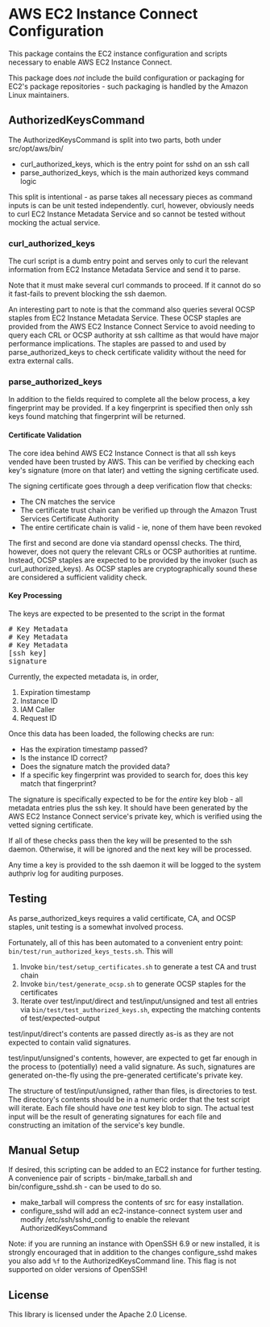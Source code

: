 # AWS EC2 Instance Connect Configuration

This package contains the EC2 instance configuration and scripts necessary to enable AWS EC2 Instance Connect.

This package does *not* include the build configuration or packaging for EC2's package repositories - such packaging is handled by the Amazon Linux maintainers.

## AuthorizedKeysCommand

The AuthorizedKeysCommand is split into two parts, both under src/opt/aws/bin/

* curl_authorized_keys, which is the entry point for sshd on an ssh call
* parse_authorized_keys, which is the main authorized keys command logic

This split is intentional - as parse takes all necessary pieces as command inputs is can be unit tested independently.  curl, however, obviously needs to curl EC2 Instance Metadata Service and so cannot be tested without mocking the actual service.

### curl_authorized_keys

The curl script is a dumb entry point and serves only to curl the relevant information from EC2 Instance Metadata Service and send it to parse.

Note that it must make several curl commands to proceed.  If it cannot do so it fast-fails to prevent blocking the ssh daemon.

An interesting part to note is that the command also queries several OCSP staples from EC2 Instance Metadata Service.
These OCSP staples are provided from the AWS EC2 Instance Connect Service to avoid needing to query each CRL or OCSP authority at ssh calltime as that would have major performance implications.
The staples are passed to and used by parse_authorized_keys to check certificate validity without the need for extra external calls.

### parse_authorized_keys

In addition to the fields required to complete all the below process, a key fingerprint may be provided.  If a key fingerprint is specified then only ssh keys found matching that fingerprint will be returned.

#### Certificate Validation

The core idea behind AWS EC2 Instance Connect is that all ssh keys vended have been trusted by AWS.  This can be verified by checking each key's signature (more on that later) and vetting the signing certificate used.

The signing certificate goes through a deep verification flow that checks:

* The CN matches the service
* The certificate trust chain can be verified up through the Amazon Trust Services Certificate Authority
* The entire certificate chain is valid - ie, none of them have been revoked

The first and second are done via standard openssl checks.  The third, however, does not query the relevant CRLs or OCSP authorities at runtime.
Instead, OCSP staples are expected to be provided by the invoker (such as curl_authorized_keys).
As OCSP staples are cryptographically sound these are considered a sufficient validity check.

#### Key Processing

The keys are expected to be presented to the script in the format

<pre>
# Key Metadata
# Key Metadata
# Key Metadata
[ssh key]
signature
</pre>

Currently, the expected metadata is, in order,

1. Expiration timestamp
2. Instance ID
3. IAM Caller
4. Request ID

Once this data has been loaded, the following checks are run:

* Has the expiration timestamp passed?
* Is the instance ID correct?
* Does the signature match the provided data?
* If a specific key fingerprint was provided to search for, does this key match that fingerprint?

The signature is specifically expected to be for the *entire* key blob - all metadata entries plus the ssh key.  It should have been generated by the AWS EC2 Instance Connect service's private key, which is verified using the vetted signing certificate.

If all of these checks pass then the key will be presented to the ssh daemon.  Otherwise, it will be ignored and the next key will be processed.

Any time a key is provided to the ssh daemon it will be logged to the system authpriv log for auditing purposes.

## Testing

As parse_authorized_keys requires a valid certificate, CA, and OCSP staples, unit testing is a somewhat involved process.

Fortunately, all of this has been automated to a convenient entry point: `bin/test/run_authorized_keys_tests.sh`.  This will

1. Invoke `bin/test/setup_certificates.sh` to generate a test CA and trust chain
2. Invoke `bin/test/generate_ocsp.sh` to generate OCSP staples for the certificates
3. Iterate over test/input/direct and test/input/unsigned and test all entries via `bin/test/test_authorized_keys.sh`, expecting the matching contents of test/expected-output

test/input/direct's contents are passed directly as-is as they are not expected to contain valid signatures.

test/input/unsigned's contents, however, are expected to get far enough in the process to (potentially) need a valid signature.  As such, signatures are generated on-the-fly using the pre-generated certificate's private key.

The structure of test/input/unsigned, rather than files, is directories to test.  The directory's contents should be in a numeric order that the test script will iterate.
Each file should have *one* test key blob to sign.
The actual test input will be the result of generating signatures for each file and constructing an imitation of the service's key bundle.

## Manual Setup

If desired, this scripting can be added to an EC2 instance for further testing.  A convenience pair of scripts - bin/make_tarball.sh and bin/configure_sshd.sh - can be used to do so.

* make_tarball will compress the contents of src for easy installation.
* configure_sshd will add an ec2-instance-connect system user and modify /etc/ssh/sshd_config to enable the relevant AuthorizedKeysCommand

Note: if you are running an instance with OpenSSH 6.9 or new installed, it is strongly encouraged that in addition to the changes configure_sshd makes you also add `%f` to the AuthorizedKeysCommand line.  This flag is not supported on older versions of OpenSSH!

## License

This library is licensed under the Apache 2.0 License.
